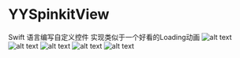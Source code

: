 YYSpinkitView
=============

Swift 语言编写自定义控件 实现类似于一个好看的Loading动画
![alt text](https://raw.githubusercontent.com/paozi-jun/YYSpinkitView/master/1.png "Title")
![alt text](https://raw.githubusercontent.com/paozi-jun/YYSpinkitView/master/2.png "Title")
![alt text](https://raw.githubusercontent.com/paozi-jun/YYSpinkitView/master/3.png "Title")
![alt text](https://raw.githubusercontent.com/paozi-jun/YYSpinkitView/master/4.png "Title")
![alt text](https://raw.githubusercontent.com/paozi-jun/YYSpinkitView/master/5.png "Title")
